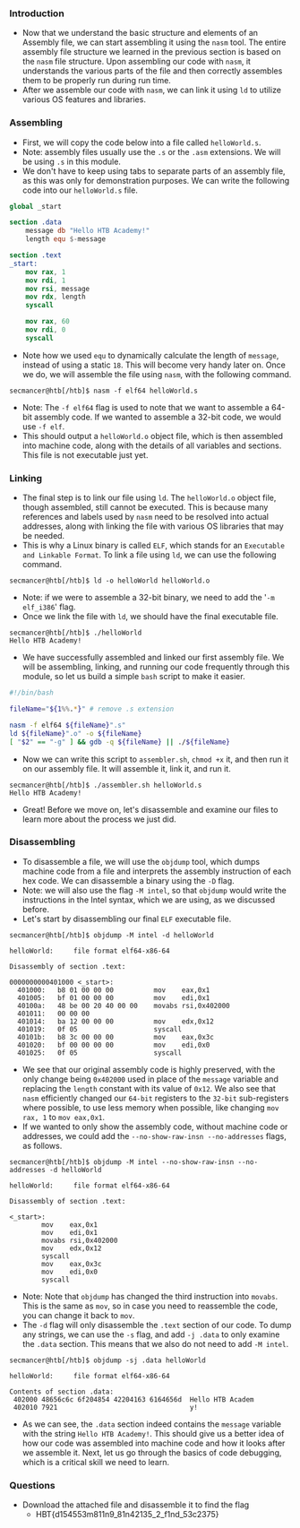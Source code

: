 ### Introduction
- Now that we understand the basic structure and elements of an Assembly file, we can start assembling it using the `nasm` tool. The entire assembly file structure we learned in the previous section is based on the `nasm` file structure. Upon assembling our code with `nasm`, it understands the various parts of the file and then correctly assembles them to be properly run during run time.
- After we assemble our code with `nasm`, we can link it using `ld` to utilize various OS features and libraries.


### Assembling
- First, we will copy the code below into a file called `helloWorld.s`.
- Note: assembly files usually use the `.s` or the `.asm` extensions. We will be using `.s` in this module.
- We don't have to keep using tabs to separate parts of an assembly file, as this was only for demonstration purposes. We can write the following code into our `helloWorld.s` file.
```nasm
global _start

section .data
    message db "Hello HTB Academy!"
    length equ $-message

section .text
_start:
    mov rax, 1
    mov rdi, 1
    mov rsi, message
    mov rdx, length
    syscall

    mov rax, 60
    mov rdi, 0
    syscall
```
- Note how we used `equ` to dynamically calculate the length of `message`, instead of using a static `18`. This will become very handy later on. Once we do, we will assemble the file using `nasm`, with the following command.
```shell-session
secmancer@htb[/htb]$ nasm -f elf64 helloWorld.s
```
- Note: The `-f elf64` flag is used to note that we want to assemble a 64-bit assembly code. If we wanted to assemble a 32-bit code, we would use `-f elf`.
- This should output a `helloWorld.o` object file, which is then assembled into machine code, along with the details of all variables and sections. This file is not executable just yet.


### Linking
- The final step is to link our file using `ld`. The `helloWorld.o` object file, though assembled, still cannot be executed. This is because many references and labels used by `nasm` need to be resolved into actual addresses, along with linking the file with various OS libraries that may be needed.
- This is why a Linux binary is called `ELF`, which stands for an `Executable and Linkable Format`. To link a file using `ld`, we can use the following command.
```shell-session
secmancer@htb[/htb]$ ld -o helloWorld helloWorld.o
```
- Note: if we were to assemble a 32-bit binary, we need to add the '`-m elf_i386`' flag.
- Once we link the file with `ld`, we should have the final executable file.
```shell-session
secmancer@htb[/htb]$ ./helloWorld
Hello HTB Academy!
```
- We have successfully assembled and linked our first assembly file. We will be assembling, linking, and running our code frequently through this module, so let us build a simple `bash` script to make it easier.
```bash
#!/bin/bash

fileName="${1%%.*}" # remove .s extension

nasm -f elf64 ${fileName}".s"
ld ${fileName}".o" -o ${fileName}
[ "$2" == "-g" ] && gdb -q ${fileName} || ./${fileName}
```
- Now we can write this script to `assembler.sh`, `chmod +x` it, and then run it on our assembly file. It will assemble it, link it, and run it.
```shell-session
secmancer@htb[/htb]$ ./assembler.sh helloWorld.s
Hello HTB Academy!
```
- Great! Before we move on, let's disassemble and examine our files to learn more about the process we just did.



### Disassembling
- To disassemble a file, we will use the `objdump` tool, which dumps machine code from a file and interprets the assembly instruction of each hex code. We can disassemble a binary using the `-D` flag.
- Note: we will also use the flag `-M intel`, so that `objdump` would write the instructions in the Intel syntax, which we are using, as we discussed before.
- Let's start by disassembling our final `ELF` executable file.
```shell-session
secmancer@htb[/htb]$ objdump -M intel -d helloWorld

helloWorld:     file format elf64-x86-64

Disassembly of section .text:

0000000000401000 <_start>:
  401000:	b8 01 00 00 00       	mov    eax,0x1
  401005:	bf 01 00 00 00       	mov    edi,0x1
  40100a:	48 be 00 20 40 00 00 	movabs rsi,0x402000
  401011:	00 00 00
  401014:	ba 12 00 00 00       	mov    edx,0x12
  401019:	0f 05                	syscall
  40101b:	b8 3c 00 00 00       	mov    eax,0x3c
  401020:	bf 00 00 00 00       	mov    edi,0x0
  401025:	0f 05                	syscall
```
- We see that our original assembly code is highly preserved, with the only change being `0x402000` used in place of the `message` variable and replacing the `length` constant with its value of `0x12`. We also see that `nasm` efficiently changed our `64-bit` registers to the `32-bit` sub-registers where possible, to use less memory when possible, like changing `mov rax, 1` to `mov eax,0x1`.
- If we wanted to only show the assembly code, without machine code or addresses, we could add the `--no-show-raw-insn --no-addresses` flags, as follows.
```shell-session
secmancer@htb[/htb]$ objdump -M intel --no-show-raw-insn --no-addresses -d helloWorld

helloWorld:     file format elf64-x86-64

Disassembly of section .text:

<_start>:
        mov    eax,0x1
        mov    edi,0x1
        movabs rsi,0x402000
        mov    edx,0x12
        syscall 
        mov    eax,0x3c
        mov    edi,0x0
        syscall
```
- Note: Note that `objdump` has changed the third instruction into `movabs`. This is the same as `mov`, so in case you need to reassemble the code, you can change it back to `mov`.
- The `-d` flag will only disassemble the `.text` section of our code. To dump any strings, we can use the `-s` flag, and add `-j .data` to only examine the `.data` section. This means that we also do not need to add `-M intel`.
```shell-session
secmancer@htb[/htb]$ objdump -sj .data helloWorld

helloWorld:     file format elf64-x86-64

Contents of section .data:
 402000 48656c6c 6f204854 42204163 6164656d  Hello HTB Academ
 402010 7921                                 y!
```
- As we can see, the `.data` section indeed contains the `message` variable with the string `Hello HTB Academy!`. This should give us a better idea of how our code was assembled into machine code and how it looks after we assemble it. Next, let us go through the basics of code debugging, which is a critical skill we need to learn.


### Questions
- Download the attached file and disassemble it to find the flag
	- HBT{d154553m811n9_81n42135_2_f1nd_53c2375}